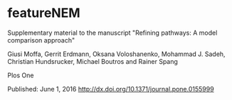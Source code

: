 # featureNEM
Supplementary material to the manuscript
"Refining pathways: A model comparison approach"

Giusi Moffa, Gerrit Erdmann, Oksana Voloshanenko, Mohammad J. Sadeh, Christian Hundsrucker, Michael Boutros and Rainer Spang

Plos One

Published: June 1, 2016 http://dx.doi.org/10.1371/journal.pone.0155999
